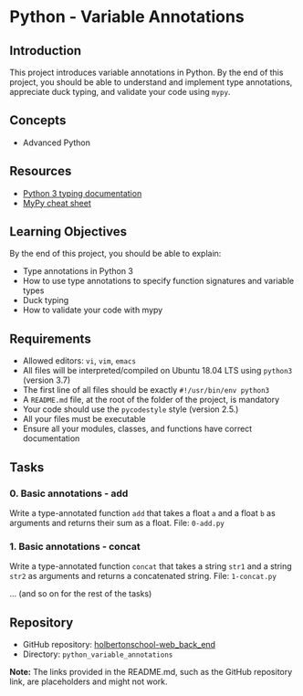 # Python - Variable Annotations

## Introduction

This project introduces variable annotations in Python. By the end of this project, you should be able to understand and implement type annotations, appreciate duck typing, and validate your code using `mypy`.

## Concepts

- Advanced Python

## Resources

- [Python 3 typing documentation](https://docs.python.org/3/library/typing.html)
- [MyPy cheat sheet](https://mypy.readthedocs.io/en/stable/cheat_sheet_py3.html)

## Learning Objectives

By the end of this project, you should be able to explain:

- Type annotations in Python 3
- How to use type annotations to specify function signatures and variable types
- Duck typing
- How to validate your code with mypy

## Requirements

- Allowed editors: `vi`, `vim`, `emacs`
- All files will be interpreted/compiled on Ubuntu 18.04 LTS using `python3` (version 3.7)
- The first line of all files should be exactly `#!/usr/bin/env python3`
- A `README.md` file, at the root of the folder of the project, is mandatory
- Your code should use the `pycodestyle` style (version 2.5.)
- All your files must be executable
- Ensure all your modules, classes, and functions have correct documentation

## Tasks

### 0. Basic annotations - add

Write a type-annotated function `add` that takes a float `a` and a float `b` as arguments and returns their sum as a float.
File: `0-add.py`

### 1. Basic annotations - concat

Write a type-annotated function `concat` that takes a string `str1` and a string `str2` as arguments and returns a concatenated string.
File: `1-concat.py`

... (and so on for the rest of the tasks)

## Repository

- GitHub repository: [holbertonschool-web_back_end](https://github.com/HolbertonSchool/holbertonschool-web_back_end)
- Directory: `python_variable_annotations`

**Note:** The links provided in the README.md, such as the GitHub repository link, are placeholders and might not work.
